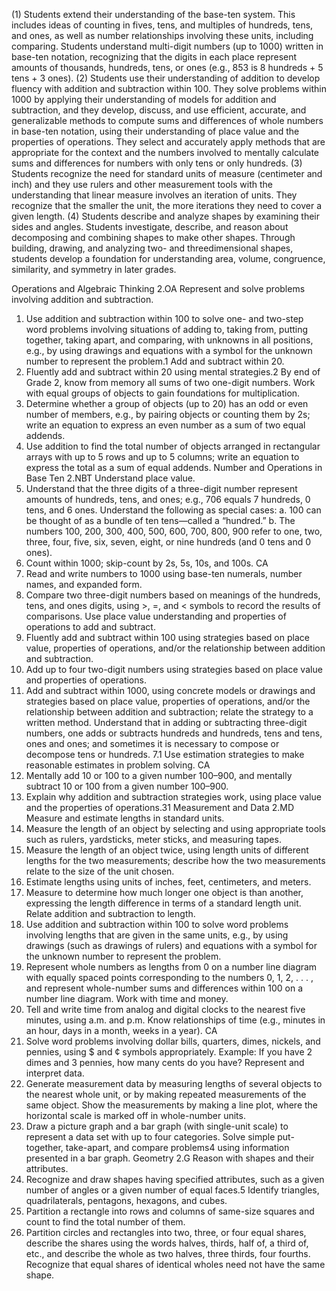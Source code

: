 (1) Students extend their understanding of the base-ten system. This includes ideas of counting in fives, tens, and multiples of
hundreds, tens, and ones, as well as number relationships involving these units, including comparing. Students understand
multi-digit numbers (up to 1000) written in base-ten notation, recognizing that the digits in each place represent amounts
of thousands, hundreds, tens, or ones (e.g., 853 is 8 hundreds + 5 tens + 3 ones).
(2) Students use their understanding of addition to develop fluency with addition and subtraction within 100. They solve
problems within 1000 by applying their understanding of models for addition and subtraction, and they develop, discuss,
and use efficient, accurate, and generalizable methods to compute sums and differences of whole numbers in base-ten
notation, using their understanding of place value and the properties of operations. They select and accurately apply
methods that are appropriate for the context and the numbers involved to mentally calculate sums and differences for
numbers with only tens or only hundreds.
(3) Students recognize the need for standard units of measure (centimeter and inch) and they use rulers and other measurement tools with the understanding that linear measure involves an iteration of units. They recognize that the smaller the
unit, the more iterations they need to cover a given length.
(4) Students describe and analyze shapes by examining their sides and angles. Students investigate, describe, and reason
about decomposing and combining shapes to make other shapes. Through building, drawing, and analyzing two- and threedimensional shapes, students develop a foundation for understanding area, volume, congruence, similarity, and symmetry
in later grades.

Operations and Algebraic Thinking 2.OA
Represent and solve problems involving addition and subtraction.
1. Use addition and subtraction within 100 to solve one- and two-step word problems involving situations of adding to, taking
from, putting together, taking apart, and comparing, with unknowns in all positions, e.g., by using drawings and equations
with a symbol for the unknown number to represent the problem.1
Add and subtract within 20.
2. Fluently add and subtract within 20 using mental strategies.2
 By end of Grade 2, know from memory all sums of two
one-digit numbers.
Work with equal groups of objects to gain foundations for multiplication.
3. Determine whether a group of objects (up to 20) has an odd or even number of members, e.g., by pairing objects or
counting them by 2s; write an equation to express an even number as a sum of two equal addends.
4. Use addition to find the total number of objects arranged in rectangular arrays with up to 5 rows and up to 5 columns;
write an equation to express the total as a sum of equal addends.
Number and Operations in Base Ten 2.NBT
Understand place value.
1. Understand that the three digits of a three-digit number represent amounts of hundreds, tens, and ones; e.g., 706 equals 7
hundreds, 0 tens, and 6 ones. Understand the following as special cases:
a. 100 can be thought of as a bundle of ten tens—called a “hundred.”
b. The numbers 100, 200, 300, 400, 500, 600, 700, 800, 900 refer to one, two, three, four, five, six, seven, eight, or nine
hundreds (and 0 tens and 0 ones).
2. Count within 1000; skip-count by 2s, 5s, 10s, and 100s. CA
3. Read and write numbers to 1000 using base-ten numerals, number names, and expanded form.
4. Compare two three-digit numbers based on meanings of the hundreds, tens, and ones digits, using >, =, and < symbols to
record the results of comparisons.
Use place value understanding and properties of operations to add and subtract.
5. Fluently add and subtract within 100 using strategies based on place value, properties of operations, and/or the relationship between addition and subtraction.
6. Add up to four two-digit numbers using strategies based on place value and properties of operations.
7. Add and subtract within 1000, using concrete models or drawings and strategies based on place value, properties of
operations, and/or the relationship between addition and subtraction; relate the strategy to a written method. Understand
that in adding or subtracting three-digit numbers, one adds or subtracts hundreds and hundreds, tens and tens, ones and
ones; and sometimes it is necessary to compose or decompose tens or hundreds.
7.1 Use estimation strategies to make reasonable estimates in problem solving. CA
8. Mentally add 10 or 100 to a given number 100–900, and mentally subtract 10 or 100 from a given number 100–900.
9. Explain why addition and subtraction strategies work, using place value and the properties of operations.31
Measurement and Data 2.MD
Measure and estimate lengths in standard units.
1. Measure the length of an object by selecting and using appropriate tools such as rulers, yardsticks, meter sticks, and
measuring tapes.
2. Measure the length of an object twice, using length units of different lengths for the two measurements; describe how the
two measurements relate to the size of the unit chosen.
3. Estimate lengths using units of inches, feet, centimeters, and meters.
4. Measure to determine how much longer one object is than another, expressing the length difference in terms of a standard
length unit.
Relate addition and subtraction to length.
5. Use addition and subtraction within 100 to solve word problems involving lengths that are given in the same units, e.g., by
using drawings (such as drawings of rulers) and equations with a symbol for the unknown number to represent the problem.
6. Represent whole numbers as lengths from 0 on a number line diagram with equally spaced points corresponding to the
numbers 0, 1, 2, . . . , and represent whole-number sums and differences within 100 on a number line diagram.
Work with time and money.
7. Tell and write time from analog and digital clocks to the nearest five minutes, using a.m. and p.m. Know relationships of
time (e.g., minutes in an hour, days in a month, weeks in a year). CA
8. Solve word problems involving dollar bills, quarters, dimes, nickels, and pennies, using $ and ¢ symbols appropriately.
Example: If you have 2 dimes and 3 pennies, how many cents do you have?
Represent and interpret data.
9. Generate measurement data by measuring lengths of several objects to the nearest whole unit, or by making repeated
measurements of the same object. Show the measurements by making a line plot, where the horizontal scale is marked off
in whole-number units.
10. Draw a picture graph and a bar graph (with single-unit scale) to represent a data set with up to four categories. Solve
simple put-together, take-apart, and compare problems4 using information presented in a bar graph.
Geometry 2.G
Reason with shapes and their attributes.
1. Recognize and draw shapes having specified attributes, such as a given number of angles or a given number of equal
faces.5
 Identify triangles, quadrilaterals, pentagons, hexagons, and cubes.
2. Partition a rectangle into rows and columns of same-size squares and count to find the total number of them.
3. Partition circles and rectangles into two, three, or four equal shares, describe the shares using the words halves, thirds, half
of, a third of, etc., and describe the whole as two halves, three thirds, four fourths. Recognize that equal shares of identical
wholes need not have the same shape.